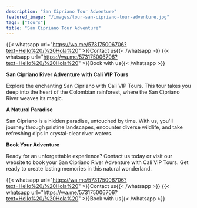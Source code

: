```yaml
---
description: "San Cipriano Tour Adventure"
featured_image: "/images/tour-san-cipriano-tour-adventure.jpg"
tags: ["tours"]
title: "San Cipriano Tour Adventure"
---
```


{{< whatsapp url="https://wa.me/573175006706?text=Hello%20/%20Hola%20" >}}Contact us{{< /whatsapp >}}
{{< whatsapp url="https://wa.me/573175006706?text=Hello%20/%20Hola%20" >}}Book with us{{< /whatsapp >}}

**San Cipriano River Adventure with Cali VIP Tours**

Explore the enchanting San Cipriano with Cali VIP Tours. This tour takes you deep into the heart of the Colombian rainforest, where the San Cipriano River weaves its magic.

**A Natural Paradise**

San Cipriano is a hidden paradise, untouched by time. With us, you'll journey through pristine landscapes, encounter diverse wildlife, and take refreshing dips in crystal-clear river waters.

**Book Your Adventure**

Ready for an unforgettable experience? Contact us today or visit our website to book your San Cipriano River Adventure with Cali VIP Tours. Get ready to create lasting memories in this natural wonderland.

{{< whatsapp url="https://wa.me/573175006706?text=Hello%20/%20Hola%20" >}}Contact us{{< /whatsapp >}}
{{< whatsapp url="https://wa.me/573175006706?text=Hello%20/%20Hola%20" >}}Book with us{{< /whatsapp >}}











